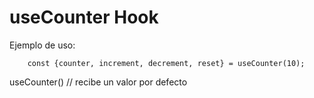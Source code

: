 # useCounter Hook

Ejemplo de uso:

```
    const {counter, increment, decrement, reset} = useCounter(10);
```

useCounter() // recibe un valor por defecto

